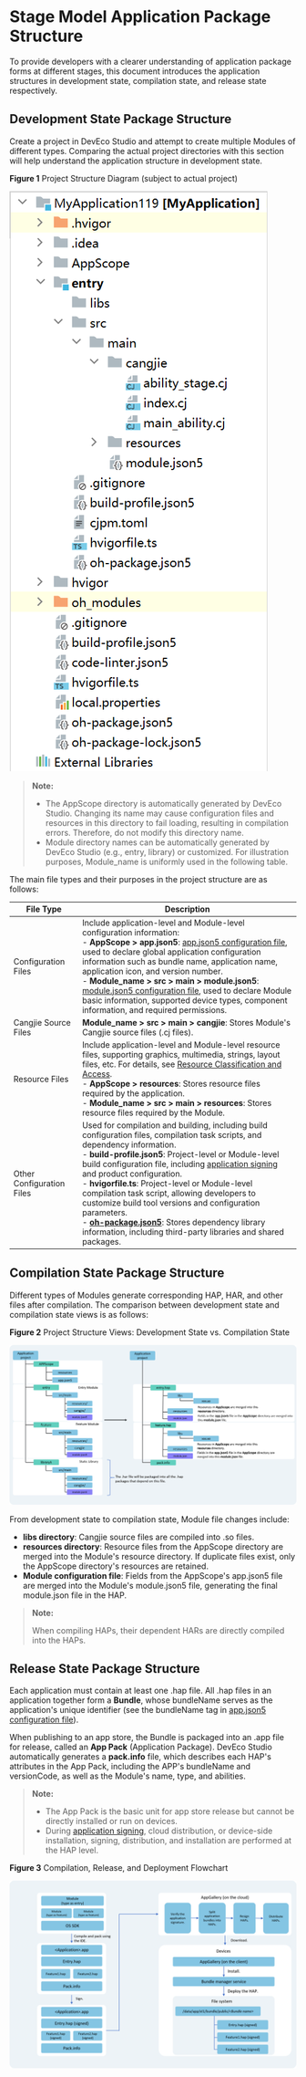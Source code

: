 # Stage Model Application Package Structure

To provide developers with a clearer understanding of application package forms at different stages, this document introduces the application structures in development state, compilation state, and release state respectively.

## Development State Package Structure

Create a project in DevEco Studio and attempt to create multiple Modules of different types. Comparing the actual project directories with this section will help understand the application structure in development state.

**Figure 1** Project Structure Diagram (subject to actual project)

![project](./figures/cangjieProject.png)

> **Note:**
>
> - The AppScope directory is automatically generated by DevEco Studio. Changing its name may cause configuration files and resources in this directory to fail loading, resulting in compilation errors. Therefore, do not modify this directory name.
> - Module directory names can be automatically generated by DevEco Studio (e.g., entry, library) or customized. For illustration purposes, Module_name is uniformly used in the following table.

The main file types and their purposes in the project structure are as follows:

| File Type   | Description |
|--------|---------------|
| Configuration Files   | Include application-level and Module-level configuration information:<br/> - **AppScope &gt; app.json5**: [app.json5 configuration file](app-configuration-file.md#app.json5配置文件), used to declare global application configuration information such as bundle name, application name, application icon, and version number.<br/> - **Module_name &gt; src &gt; main &gt; module.json5**: [module.json5 configuration file](module-configuration-file.md#module.json5配置文件), used to declare Module basic information, supported device types, component information, and required permissions. |
| Cangjie Source Files | **Module_name &gt; src &gt; main &gt; cangjie**: Stores Module's Cangjie source files (.cj files). |
| Resource Files   | Include application-level and Module-level resource files, supporting graphics, multimedia, strings, layout files, etc. For details, see [Resource Classification and Access](../start/ide-resource-categories-and-access.md#资源分类与访问).<br/> - **AppScope &gt; resources**: Stores resource files required by the application.<br/> - **Module_name &gt; src &gt; main &gt; resources**: Stores resource files required by the Module.                                                                      |
| Other Configuration Files | Used for compilation and building, including build configuration files, compilation task scripts, and dependency information.<br/> - **build-profile.json5**: Project-level<!--add link--> or Module-level<!--add link--> build configuration file, including [application signing](https://developer.huawei.com/consumer/cn/doc/harmonyos-guides/ide-signing) and product configuration.<br/> - **hvigorfile.ts**: Project-level or Module-level compilation task script, allowing developers to customize build tool versions and configuration parameters.<br/> - **[oh-package.json5](https://developer.huawei.com/consumer/cn/doc/harmonyos-guides/ide-oh-package-json5)**: Stores dependency library information, including third-party libraries and shared packages. |

## Compilation State Package Structure

Different types of Modules generate corresponding HAP, HAR, and other files after compilation. The comparison between development state and compilation state views is as follows:

**Figure 2** Project Structure Views: Development State vs. Compilation State

![appView](./figures/appView.png)

From development state to compilation state, Module file changes include:

- **libs directory**: Cangjie source files are compiled into .so files.
- **resources directory**: Resource files from the AppScope directory are merged into the Module's resource directory. If duplicate files exist, only the AppScope directory's resources are retained.
- **Module configuration file**: Fields from the AppScope's app.json5 file are merged into the Module's module.json5 file, generating the final module.json file in the HAP.

> **Note:**
>
> When compiling HAPs, their dependent HARs are directly compiled into the HAPs.

## Release State Package Structure

Each application must contain at least one .hap file. All .hap files in an application together form a **Bundle**, whose bundleName serves as the application's unique identifier (see the bundleName tag in [app.json5 configuration file](app-configuration-file.md#app.json5配置文件)).

When publishing to an app store, the Bundle is packaged into an .app file for release, called an **App Pack** (Application Package). DevEco Studio automatically generates a **pack.info** file, which describes each HAP's attributes in the App Pack, including the APP's bundleName and versionCode, as well as the Module's name, type, and abilities.

> **Note:**
>
> - The App Pack is the basic unit for app store release but cannot be directly installed or run on devices.
> - During [application signing](https://developer.huawei.com/consumer/cn/doc/harmonyos-guides/ide-signing), cloud distribution, or device-side installation, signing, distribution, and installation are performed at the HAP level.

**Figure 3** Compilation, Release, and Deployment Flowchart

![hapRelease](./figures/hapRelease.png)